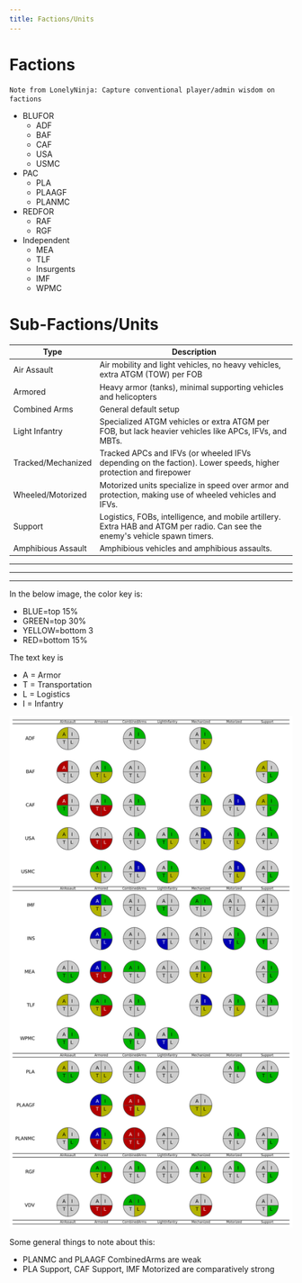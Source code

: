 ```yaml
---
title: Factions/Units
---
```


# Factions

```
Note from LonelyNinja: Capture conventional player/admin wisdom on factions
```

* BLUFOR
    * ADF
    * BAF
    * CAF
    * USA
    * USMC
* PAC
    * PLA
    * PLAAGF
    * PLANMC
* REDFOR
    * RAF
    * RGF
* Independent
    * MEA
    * TLF
    * Insurgents
    * IMF
    * WPMC

# Sub-Factions/Units

|	Type|	Description|
|------|--------------|
|Air Assault|Air mobility and light vehicles, no heavy vehicles, extra ATGM (TOW) per FOB|
|Armored|Heavy armor (tanks), minimal supporting vehicles and helicopters|
|Combined Arms|General default setup|
|Light Infantry|Specialized ATGM vehicles or extra ATGM per FOB, but lack heavier vehicles like APCs, IFVs, and MBTs.|
|Tracked/Mechanized|Tracked APCs and IFVs (or wheeled IFVs depending on the faction).  Lower speeds, higher protection and firepower|
|Wheeled/Motorized|Motorized units specialize in speed over armor and protection, making use of wheeled vehicles and IFVs.|
|Support|Logistics, FOBs, intelligence, and mobile artillery. Extra HAB and ATGM per radio. Can see the enemy's vehicle spawn timers.|
|Amphibious Assault|Amphibious vehicles and amphibious assaults.|

---
---
---

In the below image, the color key is:
* BLUE=top 15%
* GREEN=top 30%
* YELLOW=bottom 3
* RED=bottom 15%

The text key is
* A = Armor
* T = Transportation
* L = Logistics
* I = Infantry

![MyEggo's Viz](./subfactions.png)

Some general things to note about this:

* PLANMC and PLAAGF CombinedArms are weak
* PLA Support, CAF Support, IMF Motorized are comparatively strong 

